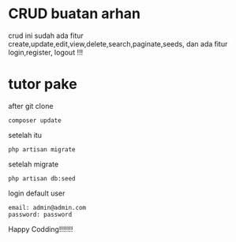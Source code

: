 # CRUD buatan arhan

crud ini sudah ada fitur create,update,edit,view,delete,search,paginate,seeds, dan ada fitur login,register, logout !!!

# tutor pake

after git clone 

```
composer update
```
setelah itu
```
php artisan migrate
```

setelah migrate 
```
php artisan db:seed
```

login default user
```
email: admin@admin.com
password: password
```

Happy Codding!!!!!!!
